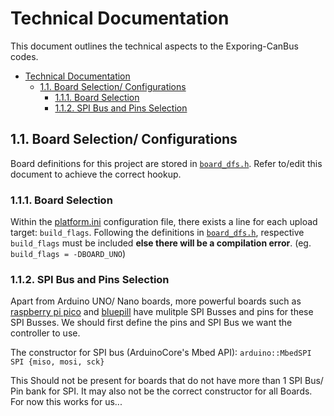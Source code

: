# Technical Documentation

This document outlines the technical aspects to the Exporing-CanBus codes.

- [Technical Documentation](#technical-documentation)
  - [1.1. Board Selection/ Configurations](#11-board-selection-configurations)
    - [1.1.1. Board Selection](#111-board-selection)
    - [1.1.2. SPI Bus and Pins Selection](#112-spi-bus-and-pins-selection)


## 1.1. Board Selection/ Configurations

Board definitions for this project are stored in [`board_dfs.h`](../NVF2-Can/examples/board_dfs.h). Refer to/edit this document to achieve the correct hookup.

### 1.1.1. Board Selection

Within the [platform.ini](../platformio.ini) configuration file, there exists a line for each upload target: `build_flags`. Following the definitions in [`board_dfs.h`](../NVF2-Can/examples/board_dfs.h), respective `build_flags` must be included **else there will be a compilation error**. (eg. `build_flags = -DBOARD_UNO`)

### 1.1.2. SPI Bus and Pins Selection

Apart from Arduino UNO/ Nano boards, more powerful boards such as [raspberry pi pico](/) and [bluepill](/) have mulitple SPI Busses and pins for these SPI Busses. We should first define the pins and SPI Bus we want the controller to use.

The constructor for SPI bus (ArduinoCore's Mbed API): `arduino::MbedSPI SPI {miso, mosi, sck}`

This Should not be present for boards that do not have more than 1 SPI Bus/ Pin bank for SPI. It may also not be the correct constructor for all Boards. For now this works for us...


